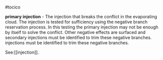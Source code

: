 #tocico

<b>primary injection</b> - The injection that breaks the conflict in the evaporating cloud.  The injection is tested for sufficiency using the negative branch reservation process.  In this testing the primary injection may not be enough by itself to solve the conflict.  Other negative effects are surfaced and secondary injections must be identified to trim these negative branches. injections must be identified to trim these negative branches. 



See:[[injection]].
